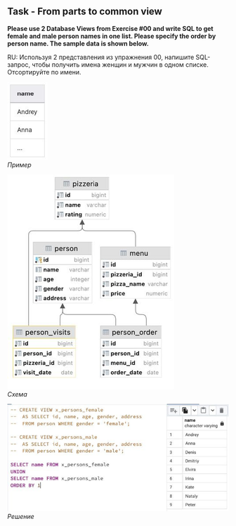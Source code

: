 ## Task - From parts to common view

**Please use 2 Database Views from Exercise #00 and write SQL to get female and male person names in one list. Please specify the order by person name. The sample data is shown below.**

RU: Используя 2 представления из упражнения 00, напишите SQL-запрос, чтобы получить имена женщин и мужчин в одном списке. Отсортируйте по имени.

![Screenshot](../screenshots/ex_ex01.jpg "Пример")\
*Пример*

![Screenshot](../screenshots/scheme.jpg "Схема")\
*Схема*

![Screenshot](../screenshots/ex01.jpg "Решение")\
*Решение*